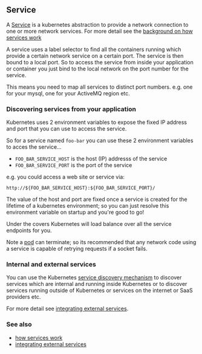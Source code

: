 ## Service

A [Service](https://github.com/GoogleCloudPlatform/kubernetes/blob/master/DESIGN.md#labels) is a kubernetes abstraction to provide a network connection to one or more network services. For more detail see the [background on how services work](https://github.com/GoogleCloudPlatform/kubernetes/blob/master/docs/services.md)

A service uses a label selector to find all the containers running which provide a certain network service on a certain port. The service is then bound to a local port. So to access the service from inside your application or container you just bind to the local network on the port number for the service. 

This means you need to map all services to distinct port numbers. e.g. one for your mysql, one for your ActiveMQ region etc.

### Discovering services from your application

Kubernetes uses 2 environment variables to expose the fixed IP address and port that you can use to access the service.

So for a service named `foo-bar` you can use these 2 environment variables to acces the service...

* `FOO_BAR_SERVICE_HOST` is the host (IP) addresss of the service
* `FOO_BAR_SERVICE_PORT` is the port of the service

e.g. you could access a web site or service via:

    http://${FOO_BAR_SERVICE_HOST}:${FOO_BAR_SERVICE_PORT}/
    
The value of the host and port are fixed once a service is created for the lifetime of a kubernetes environment; so you can just resolve this environment variable on startup and you're good to go!
    
Under the covers Kubernetes will load balance over all the service endpoints for you.
    
Note a [pod](pod.html) can terminate; so its recommended that any network code using a service is capable of retrying requests if a socket fails.
        
### Internal and external services

You can use the Kubernetes [service discovery mechanism](https://github.com/GoogleCloudPlatform/kubernetes/blob/master/docs/services.md) to discover services which are internal and running inside Kubernetes or to discover services running outside of Kubernetes or services on the internet or SaaS providers etc.

For more detail see [integrating external services](http://docs.openshift.org/latest/dev_guide/integrating_external_services.html).

### See also

* [how services work](https://github.com/GoogleCloudPlatform/kubernetes/blob/master/docs/services.md)
* [integrating external services](http://docs.openshift.org/latest/dev_guide/integrating_external_services.html)